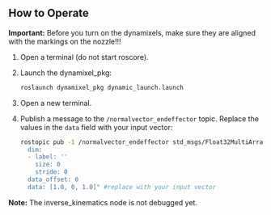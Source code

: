 ## How to Operate

**Important:** Before you turn on the dynamixels, make sure they are aligned with the markings on the nozzle!!!

1. Open a terminal (do not start roscore).
2. Launch the dynamixel_pkg:

    ```bash
    roslaunch dynamixel_pkg dynamic_launch.launch
    ```

3. Open a new terminal.
4. Publish a message to the `/normalvector_endeffector` topic. Replace the values in the `data` field with your input vector:

    ```bash
    rostopic pub -1 /normalvector_endeffector std_msgs/Float32MultiArray "layout:
      dim:
      - label: ''
        size: 0
        stride: 0
      data_offset: 0
      data: [1.0, 0, 1.0]" #replace with your input vector
    ```

**Note:** The inverse_kinematics node is not debugged yet.
